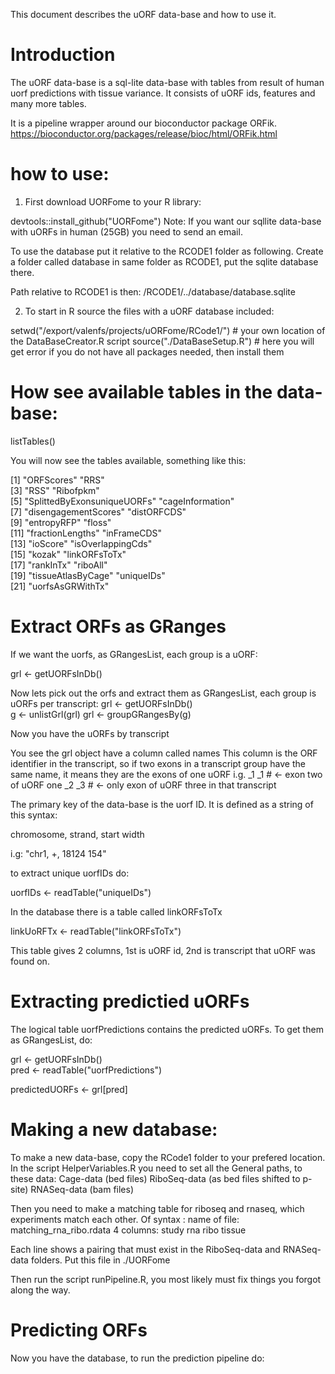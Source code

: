 This document describes the uORF data-base and how to use it.




# Introduction
The uORF data-base is a sql-lite data-base with tables from result of human uorf predictions with tissue variance.
It consists of uORF ids, features and many more tables. 

It is a pipeline wrapper around our bioconductor package ORFik.
https://bioconductor.org/packages/release/bioc/html/ORFik.html

# how to use:

1. First download UORFome to your R library:

devtools::install_github("UORFome")
Note: If you want our sqllite data-base with uORFs in human (25GB) you need to send an email.

To use the database put it relative to the RCODE1 folder as following.
Create a folder called database in same folder as RCODE1,
put the sqlite database there.

Path relative to RCODE1 is then:
/RCODE1/../database/database.sqlite

2. To start in R source the files with a uORF database included:

setwd("/export/valenfs/projects/uORFome/RCode1/") # your own location of the DataBaseCreator.R script
source("./DataBaseSetup.R") # here you will get error if you do not have all packages needed, then install them

# How see available tables in the data-base:

listTables()

You will now see the tables available, something like this:

[1] "ORFScores"                  "RRS"                       
 [3] "RSS"                        "Ribofpkm"                  
 [5] "SplittedByExonsuniqueUORFs" "cageInformation"           
 [7] "disengagementScores"        "distORFCDS"                
 [9] "entropyRFP"                 "floss"                     
[11] "fractionLengths"            "inFrameCDS"                
[13] "ioScore"                    "isOverlappingCds"          
[15] "kozak"                      "linkORFsToTx"              
[17] "rankInTx"                   "riboAll"                   
[19] "tissueAtlasByCage"          "uniqueIDs"                 
[21] "uorfsAsGRWithTx"     

# Extract ORFs as GRanges

If we want the uorfs, as GRangesList, each group is a uORF:

grl <- getUORFsInDb()  

Now lets pick out the orfs and extract them as GRangesList, each group is uORFs per transcript:
grl <- getUORFsInDb()  
g <- unlistGrl(grl)
grl <- groupGRangesBy(g)

Now you have the uORFs by transcript

You see the grl object have a column called names
This column is the ORF identifier in the transcript, so if two exons in a transcript group 
have the same name, it means they are the exons of one uORF
i.g. 
_1 
_1 # <- exon two of uORF one
_2
_3 # <- only exon of uORF three in that transcript


The primary key of the data-base is the uorf ID. 
It is defined as a string of this syntax:

chromosome, strand, start width

i.g:
"chr1, +, 18124 154"

to extract unique uorfIDs do:

uorfIDs <- readTable("uniqueIDs")  

In the database there is a table called linkORFsToTx

linkUoRFTx <- readTable("linkORFsToTx")

This table gives 2 columns, 1st is uORF id, 2nd is transcript that uORF was found on. 

# Extracting predictied uORFs

The logical table uorfPredictions contains the predicted uORFs.
To get them as GRangesList, do:

grl <- getUORFsInDb()  
pred <- readTable("uorfPredictions")

predictedUORFs <- grl[pred]

# Making a new database:

To make a new data-base, copy the RCode1 folder to your prefered location.
In the script HelperVariables.R you need to set all the General paths, to these data:
Cage-data (bed files)
RiboSeq-data (as bed files shifted to p-site)
RNASeq-data (bam files)

Then you need to make a matching table for riboseq and rnaseq, which experiments match each other.
Of syntax :
name of file: matching_rna_ribo.rdata
4 columns:
study rna ribo tissue

Each line shows a pairing that must exist in the RiboSeq-data and RNASeq-data folders.
Put this file in ./UORFome

Then run the script runPipeline.R, you most likely must fix things you forgot along the way.

# Predicting ORFs

Now you have the database, to run the prediction pipeline do:


